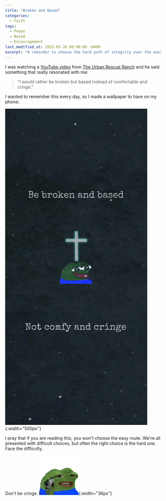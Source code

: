 ```yaml
---
title: "Broken and Based"
categories:
  - Faith
tags:
  - Peepo
  - Based
  - Encouragement
last_modified_at: 2025-05-26 00:00:00 -0400
excerpt: "A reminder to choose the hard path of integrity over the easy path of comfort."
---
```

I was watching a [YouTube video](https://www.youtube.com/watch?v=2JNk_hmdU1Y) from [The Urban Rescue Ranch](https://www.youtube.com/c/TheUrbanRescueRanch) and he said something that really resonated with me:

> "I would rather be broken but based instead of comfortable and cringe."

I wanted to remember this every day, so I made a wallpaper to have on my phone:

![](/assets/images/BrokenAndBased.png){:width="500px"}

I pray that if you are reading this, you won't choose the easy route. We're all presented with difficult choices, but often the right choice is the hard one. Face the difficulty.

Don't be cringe. ![](/assets/images/CringeGun.gif){:width="36px"}